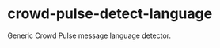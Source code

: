 crowd-pulse-detect-language
===========================

Generic Crowd Pulse message language detector.
